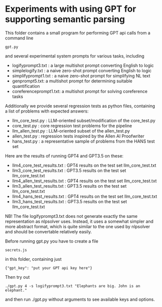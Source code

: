 Experiments with using GPT for supporting semantic parsing
==========================================================

This folder contains a small program for performing GPT api calls from a command line

    gpt.py
    
and several experimental system prompts for various tasks, including

* logifyprompt3.txt : a large multishot prompt converting English to logic
* simplelogify.txt : a naive zero-shot prompt converting English to logic
* simplifyprompt1.txt : a naive zero-shot prompt  for simplifying NL text
* genprompt5.txt: a multishot prompt for determining suitable quantification
* coreferenceprompt1.txt: a multishot prompt for solving coreference tasks

Additionally we provide several regression tests as python files, containing 
a list of problems with expected answers:

* llm_core_test.py : LLM-oriented subset/modification of the core_test.py
* core_test.py : core regression test problems for the pipeline
* llm_allen_test.py : LLM-oriented subset of the allen_test.py
* allen_test.py : regression tests inspired by the Allen AI Proofwriter
* hans_test.py : a representative sample of problems from the HANS test set

Here are the results of running GPT4 and GPT3.5 on these:

* llm4_core_test_results.txt : GPT4 results on the test set llm_core_test.txt
* llm3_core_test_results.txt : GPT3.5 results on the test set llm_core_test.txt
* llm4_allen_test_results.txt : GPT4 results on the test set llm_core_test.txt
* llm3_allen_test_results.txt : GPT3.5 results on the test set llm_core_test.txt
* llm4_hans_test_results.txt : GPT4 results on the test set llm_core_test.txt
* llm3_hans_test_results.txt : GPT3.5 results on the test set llm_core_test.txt

NB! The file logifyprompt3.txt does not generate exactly the same representation
as nlpsolver uses. Instead, it uses a somewhat simpler and more abstract format,
which is quite similar to the one used by nlpsolver and should be convertable
relatively easily.

Before running gpt.py you have to create a file 

    secrets.js
    
in this folder, containing just 

    {"gpt_key": "put your GPT api key here"}    

Then try out

    ./gpt.py 4 -s logifyprompt3.txt "Elephants are big. John is an elephant."
    
and then run ./gpt.py without arguments to see available keys and options.
